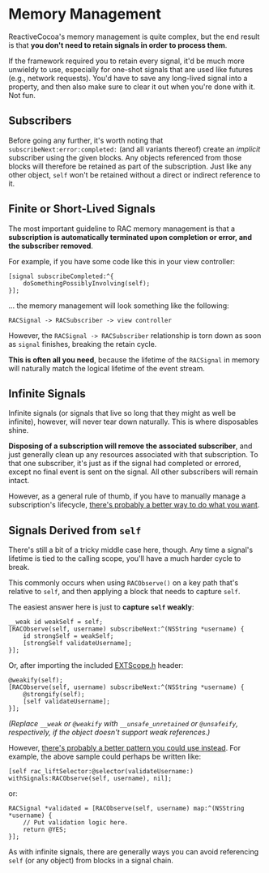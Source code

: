 # Memory Management

ReactiveCocoa's memory management is quite complex, but the end result is that
**you don't need to retain signals in order to process them**.

If the framework required you to retain every signal, it'd be much more unwieldy
to use, especially for one-shot signals that are used like futures (e.g.,
network requests). You'd have to save any long-lived signal into a property, and
then also make sure to clear it out when you're done with it. Not fun.

## Subscribers

Before going any further, it's worth noting that
`subscribeNext:error:completed:` (and all variants thereof) create an _implicit_
subscriber using the given blocks. Any objects referenced from those blocks will
therefore be retained as part of the subscription. Just like any other object,
`self` won't be retained without a direct or indirect reference to it.

## Finite or Short-Lived Signals

The most important guideline to RAC memory management is that a **subscription
is automatically terminated upon completion or error, and the subscriber
removed**.

For example, if you have some code like this in your view controller:

```objc
[signal subscribeCompleted:^{
    doSomethingPossiblyInvolving(self);
}];
```

… the memory management will look something like the following:

```
RACSignal -> RACSubscriber -> view controller
```

However, the `RACSignal -> RACSubscriber` relationship is torn down as soon as
`signal` finishes, breaking the retain cycle.

**This is often all you need**, because the lifetime of the `RACSignal` in
memory will naturally match the logical lifetime of the event stream.

## Infinite Signals

Infinite signals (or signals that live so long that they might as well be
infinite), however, will never tear down naturally. This is where disposables
shine.

**Disposing of a subscription will remove the associated subscriber**, and just
generally clean up any resources associated with that subscription. To that one
subscriber, it's just as if the signal had completed or errored, except no final
event is sent on the signal. All other subscribers will remain intact.

However, as a general rule of thumb, if you have to manually manage
a subscription's lifecycle, [there's probably a better way to do what you want][avoid-explicit-subscriptions-and-disposal].

## Signals Derived from `self`

There's still a bit of a tricky middle case here, though. Any time a signal's
lifetime is tied to the calling scope, you'll have a much harder cycle to break.

This commonly occurs when using `RACObserve()` on a key
path that's relative to `self`, and then applying a block that needs to capture
`self`.

The easiest answer here is just to **capture `self` weakly**:

```objc
__weak id weakSelf = self;
[RACObserve(self, username) subscribeNext:^(NSString *username) {
    id strongSelf = weakSelf;
    [strongSelf validateUsername];
}];
```

Or, after importing the included
[EXTScope.h](https://github.com/jspahrsummers/libextobjc/blob/master/extobjc/EXTScope.h)
header:

```objc
@weakify(self);
[RACObserve(self, username) subscribeNext:^(NSString *username) {
    @strongify(self);
    [self validateUsername];
}];
```

*(Replace `__weak` or `@weakify` with `__unsafe_unretained` or `@unsafeify`,
respectively, if the object doesn't support weak references.)*

However, [there's probably a better pattern you could use instead][avoid-explicit-subscriptions-and-disposal]. For
example, the above sample could perhaps be written like:

```objc
[self rac_liftSelector:@selector(validateUsername:) withSignals:RACObserve(self, username), nil];
```

or:

```objc
RACSignal *validated = [RACObserve(self, username) map:^(NSString *username) {
    // Put validation logic here.
    return @YES;
}];
```

As with infinite signals, there are generally ways you can avoid referencing
`self` (or any object) from blocks in a signal chain.

[avoid-explicit-subscriptions-and-disposal]: DesignGuidelines.md#avoid-explicit-subscriptions-and-disposal
